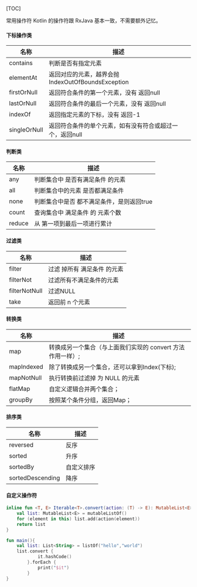 [TOC]

常用操作符
Kotlin 的操作符跟 RxJava 基本一致，不需要额外记忆。

#### 下标操作类

| 名称         | 描述                                                     |
| ------------ | -------------------------------------------------------- |
| contains     | 判断是否有指定元素                                       |
| elementAt    | 返回对应的元素，越界会抛IndexOutOfBoundsException        |
| firstOrNull  | 返回符合条件的第一个元素，没有 返回null                  |
| lastOrNull   | 返回符合条件的最后一个元素，没有 返回null                |
| indexOf      | 返回指定元素的下标，没有 返回-1                          |
| singleOrNull | 返回符合条件的单个元素，如有没有符合或超过一个，返回null |

#### 判断类

| 名称   | 描述                                      |
| ------ | ----------------------------------------- |
| any    | 判断集合中 是否有满足条件 的元素          |
| all    | 判断集合中的元素 是否都满足条件           |
| none   | 判断集合中是否 都不满足条件，是则返回true |
| count  | 查询集合中 满足条件 的 元素个数           |
| reduce | 从 第一项到最后一项进行累计               |

#### 过滤类

| 名称          | 描述                        |
| ------------- | --------------------------- |
| filter        | 过滤 掉所有 满足条件 的元素 |
| filterNot     | 过滤所有不满足条件的元素    |
| filterNotNull | 过滤NULL                    |
| take          | 返回前 n 个元素             |

#### 转换类

| 名称       | 描述                                                       |
| ---------- | ---------------------------------------------------------- |
| map        | 转换成另一个集合（与上面我们实现的 convert 方法作用一样）; |
| mapIndexed | 除了转换成另一个集合，还可以拿到Index(下标);               |
| mapNotNull | 执行转换前过滤掉 为 NULL 的元素                            |
| flatMap    | 自定义逻辑合并两个集合；                                   |
| groupBy    | 按照某个条件分组，返回Map；                                |

#### 排序类

| 名称             | 描述       |
| ---------------- | ---------- |
| reversed         | 反序       |
| sorted           | 升序       |
| sortedBy         | 自定义排序 |
| sortedDescending | 降序       |

#### 自定义操作符

```kotlin
inline fun <T, E> Iterable<T>.convert(action: (T) -> E): MutableList<E> {
    val list: MutableList<E> = mutableListOf()
    for (element in this) list.add(action(element))
    return list
}

fun main(){
    val list: List<String> = listOf("hello","world")
    list.convert {
            it.hashCode()
        }.forEach {
            print("$it")
        }
}
```